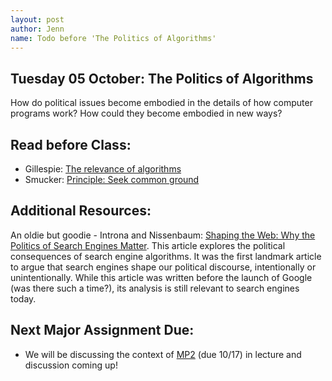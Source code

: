 ```yaml
---
layout: post
author: Jenn
name: Todo before 'The Politics of Algorithms'
---
```

## Tuesday 05 October: The Politics of Algorithms
How do political issues become embodied in the details of how computer programs work? How could they become embodied in new ways?

## Read before Class:
-   Gillespie: [The relevance of algorithms](https://www.microsoft.com/en-us/research/wp-content/uploads/2014/01/Gillespie_2014_The-Relevance-of-Algorithms.pdf)
-   Smucker: [Principle: Seek common ground](http://beautifultrouble.org/principle/seek-common-ground/)

## Additional Resources:
An oldie but goodie - Introna and Nissenbaum: [Shaping the Web: Why the Politics of Search Engines Matter](https://www-tandfonline-com.proxy.library.cornell.edu/doi/pdf/10.1080/01972240050133634). This article explores the political consequences of search engine algorithms. It was the first landmark article to argue that search engines shape our political discourse, intentionally or unintentionally. While this article was written before the launch of Google (was there such a time?), its analysis is still relevant to search engines today.

## Next Major Assignment Due:
-  We will be discussing the context of [MP2](https://courses.infosci.cornell.edu/info4240/2021fa/mp2) (due 10/17) in lecture and discussion coming up!
